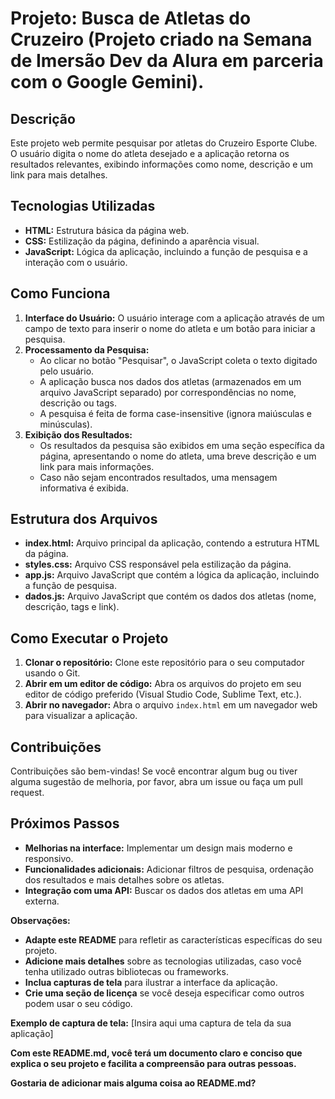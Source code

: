 # Projeto: Busca de Atletas do Cruzeiro (Projeto criado na Semana de Imersão Dev da Alura em parceria com o Google Gemini).

## Descrição
Este projeto web permite pesquisar por atletas do Cruzeiro Esporte Clube. O usuário digita o nome do atleta desejado e a aplicação retorna os resultados relevantes, exibindo informações como nome, descrição e um link para mais detalhes.

## Tecnologias Utilizadas
* **HTML:** Estrutura básica da página web.
* **CSS:** Estilização da página, definindo a aparência visual.
* **JavaScript:** Lógica da aplicação, incluindo a função de pesquisa e a interação com o usuário.

## Como Funciona
1. **Interface do Usuário:** O usuário interage com a aplicação através de um campo de texto para inserir o nome do atleta e um botão para iniciar a pesquisa.
2. **Processamento da Pesquisa:**
   * Ao clicar no botão "Pesquisar", o JavaScript coleta o texto digitado pelo usuário.
   * A aplicação busca nos dados dos atletas (armazenados em um arquivo JavaScript separado) por correspondências no nome, descrição ou tags.
   * A pesquisa é feita de forma case-insensitive (ignora maiúsculas e minúsculas).
3. **Exibição dos Resultados:**
   * Os resultados da pesquisa são exibidos em uma seção específica da página, apresentando o nome do atleta, uma breve descrição e um link para mais informações.
   * Caso não sejam encontrados resultados, uma mensagem informativa é exibida.

## Estrutura dos Arquivos
* **index.html:** Arquivo principal da aplicação, contendo a estrutura HTML da página.
* **styles.css:** Arquivo CSS responsável pela estilização da página.
* **app.js:** Arquivo JavaScript que contém a lógica da aplicação, incluindo a função de pesquisa.
* **dados.js:** Arquivo JavaScript que contém os dados dos atletas (nome, descrição, tags e link).

## Como Executar o Projeto
1. **Clonar o repositório:** Clone este repositório para o seu computador usando o Git.
2. **Abrir em um editor de código:** Abra os arquivos do projeto em seu editor de código preferido (Visual Studio Code, Sublime Text, etc.).
3. **Abrir no navegador:** Abra o arquivo `index.html` em um navegador web para visualizar a aplicação.

## Contribuições
Contribuições são bem-vindas! Se você encontrar algum bug ou tiver alguma sugestão de melhoria, por favor, abra um issue ou faça um pull request.

## Próximos Passos
* **Melhorias na interface:** Implementar um design mais moderno e responsivo.
* **Funcionalidades adicionais:** Adicionar filtros de pesquisa, ordenação dos resultados e mais detalhes sobre os atletas.
* **Integração com uma API:** Buscar os dados dos atletas em uma API externa.

**Observações:**
* **Adapte este README** para refletir as características específicas do seu projeto.
* **Adicione mais detalhes** sobre as tecnologias utilizadas, caso você tenha utilizado outras bibliotecas ou frameworks.
* **Inclua capturas de tela** para ilustrar a interface da aplicação.
* **Crie uma seção de licença** se você deseja especificar como outros podem usar o seu código.

**Exemplo de captura de tela:**
[Insira aqui uma captura de tela da sua aplicação]

**Com este README.md, você terá um documento claro e conciso que explica o seu projeto e facilita a compreensão para outras pessoas.**

**Gostaria de adicionar mais alguma coisa ao README.md?**
